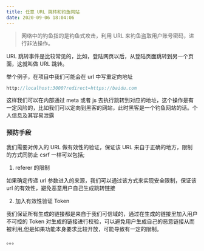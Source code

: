 ```yaml
---
title: 任意 URL 跳转和钓鱼网站
date: 2020-09-06 18:04:06
---
```


> 网络中的钓鱼指的是钓鱼式攻击，利用 URL 来钓鱼盗取用户账号密码，进行非法操作。

URL 跳转事件是比较常见的，比如，登陆网页以后，从登陆页面跳转到另一个页面，这就叫做 URL 跳转。

举个例子，在项目中我们可能会在 url 中写重定向地址

```js
http://localhost:3000?redirect=https://baidu.com
```

这样我们可以在内部通过 meta 或者 js 去执行跳转到对应的地址，这个操作是有一定风险的，比如我们可以定向到黑客的网站，此时黑客是一个钓鱼网站的话。个人信息及其容易泄露

### 预防手段

我们需要对传入的 URL 做有效性的验证，保证该 URL 来自于正确的地方，限制的方式同防止 csrf 一样可以包括;

1. referer 的限制

如果确定传递 url 参数进入的来源，我们可以通过该方式来实现安全限制，保证该 url 的有效性，避免恶意用户自己生成跳转链接

2. 加入有效性验证 Token

我们保证所有生成的链接都是来自于我们可信域的，通过在生成的链接里加入用户不可控的 Token 对生成的链接进行校验，可以避免用户生成自己的恶意链接从而被利用,但是如果功能本身要求比较开放，可能导致有一定的限制。

。。。
